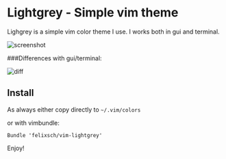 # Lightgrey - Simple vim theme

Lighgrey is a simple vim color theme I use. I works both in gui and terminal.

![screenshot](http://none.io/vim-lightgrey/gvim-haskell.png)


###Differences with gui/terminal:

![diff](http://none.io/vim-lightgrey/diff.png)


## Install

As always either copy directly to `~/.vim/colors`

or with vimbundle:

    Bundle 'felixsch/vim-lightgrey'
    
Enjoy!
